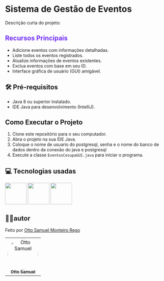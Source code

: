 # Sistema de Gestão de Eventos

Descrição curta do projeto:

## <div style="color: #6f2cf4">Recursos Principais</div>

- Adicione eventos com informações detalhadas.
- Liste todos os eventos registrados.
- Atualize informações de eventos existentes.
- Exclua eventos com base em seu ID.
- Interface gráfica de usuário (GUI) amigável.

## 🛠️ Pré-requisitos
- Java 8 ou superior instalado.
- IDE Java para desenvolvimento (IntelliJ).

## Como Executar o Projeto

1. Clone este repositório para o seu computador.
2. Abra o projeto na sua IDE Java.
3. Coloque o nome de usuario do postgresql, senha e o nome do banco de dados dentro da conexão do java e postgresql
4. Execute a classe `EventosCesupaGUI.java` para iniciar o programa.

## 💻 Tecnologias usadas
 [<img width= '70' height='70' src="https://cdn.jsdelivr.net/gh/devicons/devicon/icons/java/java-original.svg" />](#)
<img width= '70' height='70' src="https://cdn.jsdelivr.net/gh/devicons/devicon/icons/postgresql/postgresql-plain.svg" />
<img width= '70' height='70' src="https://cdn.jsdelivr.net/gh/devicons/devicon/icons/intellij/intellij-plain.svg" />

## 🧑‍💻autor

Feito por [Otto Samuel Monteiro Rego](https://github.com/ottosamuel01)
<table>
  <tr>
     <td align="center">
       <a href="https://github.com/Otto-Samuel">
         <img src="https://avatars.githubusercontent.com/u/162514493?v=4" style="border-radius: 50%" width="100px;" alt="Otto Samuel"/>
         <br />
         <sub><b>Otto Samuel</b></sub>
       </a>
     </td>
  </tr>
</table>
